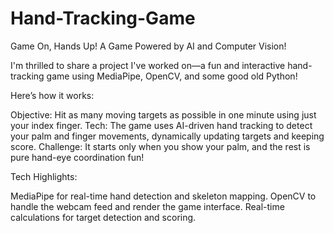 # Hand-Tracking-Game
Game On, Hands Up! A Game Powered by AI and Computer Vision! 

I'm thrilled to share a project I've worked on—a fun and interactive hand-tracking game using MediaPipe, OpenCV, and some good old Python! 

Here’s how it works:

Objective: Hit as many moving targets as possible in one minute using just your index finger.
Tech: The game uses AI-driven hand tracking to detect your palm and finger movements, dynamically updating targets and keeping score.
Challenge: It starts only when you show your palm, and the rest is pure hand-eye coordination fun!

Tech Highlights:

MediaPipe for real-time hand detection and skeleton mapping.
OpenCV to handle the webcam feed and render the game interface.
Real-time calculations for target detection and scoring.

